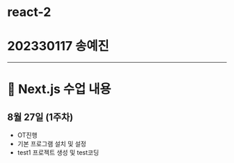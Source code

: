 # react-2
<h1>202330117 송예진</h1>
<hr>

# 📘 Next.js 수업 내용

## 8월 27일 (1주차)

- OT진행
- 기본 프로그램 설치 및 설정
- test1 프로젝트 생성 및 test코딩
